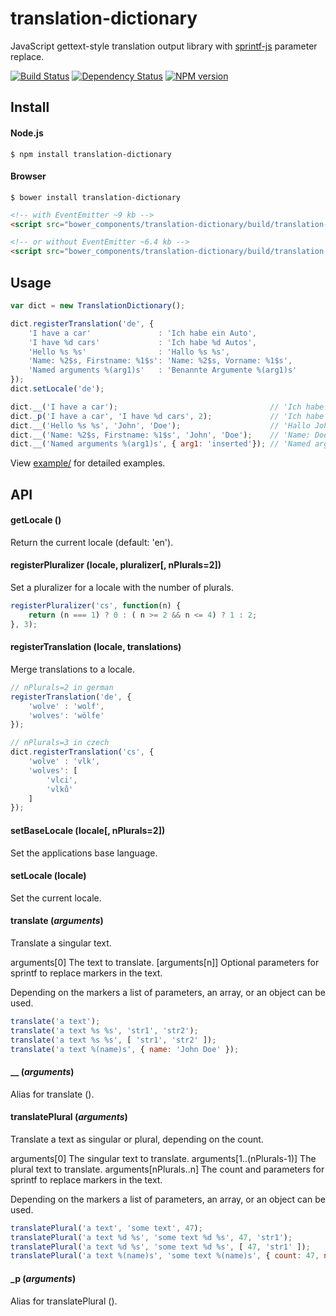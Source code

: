 # translation-dictionary

JavaScript gettext-style translation output library with [sprintf-js](https://github.com/alexei/sprintf.js) parameter replace.

[![Build Status](https://travis-ci.org/rottmann/translation-dictionary.svg?branch=master)](https://travis-ci.org/rottmann/translation-dictionary)
[![Dependency Status](https://david-dm.org/rottmann/translation-dictionary.svg)](https://david-dm.org/rottmann/translation-dictionary)
[![NPM version](https://badge.fury.io/js/translation-dictionary.svg)](http://badge.fury.io/js/translation-dictionary)


## Install

#### Node.js
`$ npm install translation-dictionary`


#### Browser
`$ bower install translation-dictionary`

```html
<!-- with EventEmitter ~9 kb -->
<script src="bower_components/translation-dictionary/build/translation-dictionary.min.js"></script>

<!-- or without EventEmitter ~6.4 kb -->
<script src="bower_components/translation-dictionary/build/translation-dictionary.woe.min.js"></script>
```


## Usage
```js
var dict = new TranslationDictionary();

dict.registerTranslation('de', {
    'I have a car'               : 'Ich habe ein Auto',
    'I have %d cars'             : 'Ich habe %d Autos',
    'Hello %s %s'                : 'Hallo %s %s',
    'Name: %2$s, Firstname: %1$s': 'Name: %2$s, Vorname: %1$s',
    'Named arguments %(arg1)s'   : 'Benannte Argumente %(arg1)s'
});
dict.setLocale('de');

dict.__('I have a car');                                  // 'Ich habe ein Auto'
dict._p('I have a car', 'I have %d cars', 2);             // 'Ich habe 2 Autos'
dict.__('Hello %s %s', 'John', 'Doe');                    // 'Hallo John Doe'
dict.__('Name: %2$s, Firstname: %1$s', 'John', 'Doe');    // 'Name: Doe, Vorname: John'
dict.__('Named arguments %(arg1)s', { arg1: 'inserted'}); // 'Named arguments inserted'
```

View [example/](example/) for detailed examples.


## API

#### getLocale ()

Return the current locale (default: 'en').


#### registerPluralizer (locale, pluralizer[, nPlurals=2])

Set a pluralizer for a locale with the number of plurals.

```js
registerPluralizer('cs', function(n) {
    return (n === 1) ? 0 : ( n >= 2 && n <= 4) ? 1 : 2; 
}, 3);
```


#### registerTranslation (locale, translations)

Merge translations to a locale.

```js
// nPlurals=2 in german
registerTranslation('de', {
    'wolve' : 'wolf',
    'wolves': 'wölfe'
});

// nPlurals=3 in czech
dict.registerTranslation('cs', {
    'wolve' : 'vlk',
    'wolves': [
        'vlci',
        'vlků'
    ]
});
```


#### setBaseLocale (locale[, nPlurals=2])

Set the applications base language.


#### setLocale (locale)

Set the current locale.


#### translate (_arguments_)

Translate a singular text.

arguments[0] The text to translate.
[arguments[n]] Optional parameters for sprintf to replace markers in the text.

Depending on the markers a list of parameters, an array, or an object can be used.

```js
translate('a text');
translate('a text %s %s', 'str1', 'str2');
translate('a text %s %s', [ 'str1', 'str2' ]);
translate('a text %(name)s', { name: 'John Doe' });
```


#### \_\_ (_arguments_)

Alias for translate ().


#### translatePlural (_arguments_)

Translate a text as singular or plural, depending on the count.
  
arguments[0] The singular text to translate.
arguments[1..(nPlurals-1)] The plural text to translate.
arguments[nPlurals..n]     The count and parameters for sprintf to replace markers in the text.

Depending on the markers a list of parameters, an array, or an object can be used.

```js
translatePlural('a text', 'some text', 47);
translatePlural('a text %d %s', 'some text %d %s', 47, 'str1');
translatePlural('a text %d %s', 'some text %d %s', [ 47, 'str1' ]);
translatePlural('a text %(name)s', 'some text %(name)s', { count: 47, name: 'John Doe' });
```


#### \_p (_arguments_)

Alias for translatePlural ().
